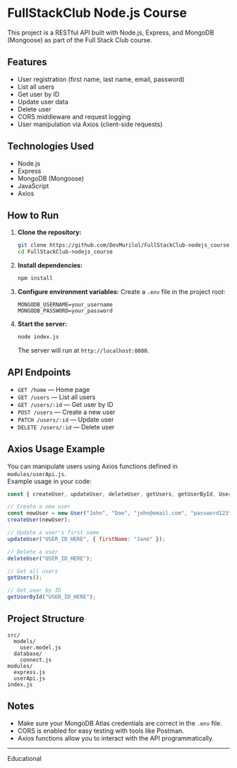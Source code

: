 # FullStackClub Node.js Course

This project is a RESTful API built with Node.js, Express, and MongoDB (Mongoose) as part of the Full Stack Club course.

## Features

- User registration (first name, last name, email, password)
- List all users
- Get user by ID
- Update user data
- Delete user
- CORS middleware and request logging
- User manipulation via Axios (client-side requests)

## Technologies Used

- Node.js
- Express
- MongoDB (Mongoose)
- JavaScript
- Axios

## How to Run

1. **Clone the repository:**
   ```bash
   git clone https://github.com/DevMurilol/FullStackClub-nodejs_course.git
   cd FullStackClub-nodejs_course
   ```

2. **Install dependencies:**
   ```bash
   npm install
   ```

3. **Configure environment variables:**
   Create a `.env` file in the project root:
   ```
   MONGODB_USERNAME=your_username
   MONGODB_PASSWORD=your_password
   ```

4. **Start the server:**
   ```bash
   node index.js
   ```
   The server will run at `http://localhost:8080`.

## API Endpoints

- `GET /home` — Home page
- `GET /users` — List all users
- `GET /users/:id` — Get user by ID
- `POST /users` — Create a new user
- `PATCH /users/:id` — Update user
- `DELETE /users/:id` — Delete user

## Axios Usage Example

You can manipulate users using Axios functions defined in `modules/userApi.js`.  
Example usage in your code:

```javascript
const { createUser, updateUser, deleteUser, getUsers, getUserById, User } = require("./modules/userApi");

// Create a new user
const newUser = new User("John", "Doe", "john@email.com", "password123");
createUser(newUser);

// Update a user's first name
updateUser("USER_ID_HERE", { firstName: "Jane" });

// Delete a user
deleteUser("USER_ID_HERE");

// Get all users
getUsers();

// Get user by ID
getUserById("USER_ID_HERE");
```

## Project Structure

```
src/
  models/
    user.model.js
  database/
    connect.js
modules/
  express.js
  userApi.js
index.js
```

## Notes

- Make sure your MongoDB Atlas credentials are correct in the `.env` file.
- CORS is enabled for easy testing with tools like Postman.
- Axios functions allow you to interact with the API programmatically.

---

Educational
